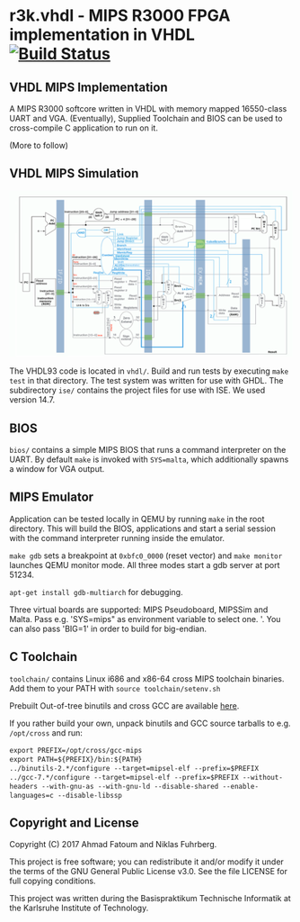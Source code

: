 # r3k.vhdl - MIPS R3000 FPGA implementation in VHDL [![Build Status](https://travis-ci.org/a3f/r3k.vhdl.svg?branch=master)](https://travis-ci.org/a3f/r3k.vhdl)

## VHDL MIPS Implementation

A MIPS R3000 softcore written in VHDL with memory mapped 16550-class UART and VGA.
(Eventually), Supplied Toolchain and BIOS can be used to cross-compile C application to run on it.

(More to follow)

## VHDL MIPS Simulation

![MIPS R3000 single-cycle datapath][datapath]

The VHDL93 code is located in `vhdl/`. Build and run tests by executing `make test` in that directory. The test system was written for use with GHDL. The subdirectory `ise/` contains the project files for use with ISE. We used version 14.7.

## BIOS

`bios/` contains a simple MIPS BIOS that runs a command interpreter on the UART. By default `make` is invoked with `SYS=malta`, which additionally spawns a window for VGA output.

## MIPS Emulator

Application can be tested locally in QEMU by running `make` in the root directory.
This will build the BIOS, applications and start a serial session with the command
interpreter running inside the emulator.

`make gdb` sets a breakpoint at `0xbfc0_0000` (reset vector) and `make monitor`
launches QEMU monitor mode. All three modes start a gdb server at port 51234.

`apt-get install gdb-multiarch` for debugging.

Three virtual boards are supported: MIPS Pseudoboard, MIPSSim and Malta. Pass e.g. 'SYS=mips" as environment variable to select one. '. You can also pass 'BIG=1' in order to build for big-endian.

## C Toolchain

`toolchain/` contains Linux i686 and x86-64 cross MIPS toolchain binaries.
Add them to your PATH with `source toolchain/setenv.sh`

Prebuilt Out-of-tree binutils and cross GCC are available [here](https://github.com/a3f/Cross-mips-elf-gcc-for-macOS).

If you rather build your own, unpack binutils and GCC source tarballs to e.g. `/opt/cross`
and run:

```
export PREFIX=/opt/cross/gcc-mips
export PATH=${PREFIX}/bin:${PATH}
../binutils-2.*/configure --target=mipsel-elf --prefix=$PREFIX
../gcc-7.*/configure --target=mipsel-elf --prefix=$PREFIX --without-headers --with-gnu-as --with-gnu-ld --disable-shared --enable-languages=c --disable-libssp
```

## Copyright and License

Copyright (C) 2017 Ahmad Fatoum and Niklas Fuhrberg.

This project is free software; you can redistribute it and/or modify it under the terms of the GNU General Public License v3.0. See the file LICENSE for full copying conditions.

This project was written during the Basispraktikum Technische Informatik at the Karlsruhe Institute of Technology.

[datapath]: https://raw.githubusercontent.com/a3f/r3k.vhdl/master/datapath.png
